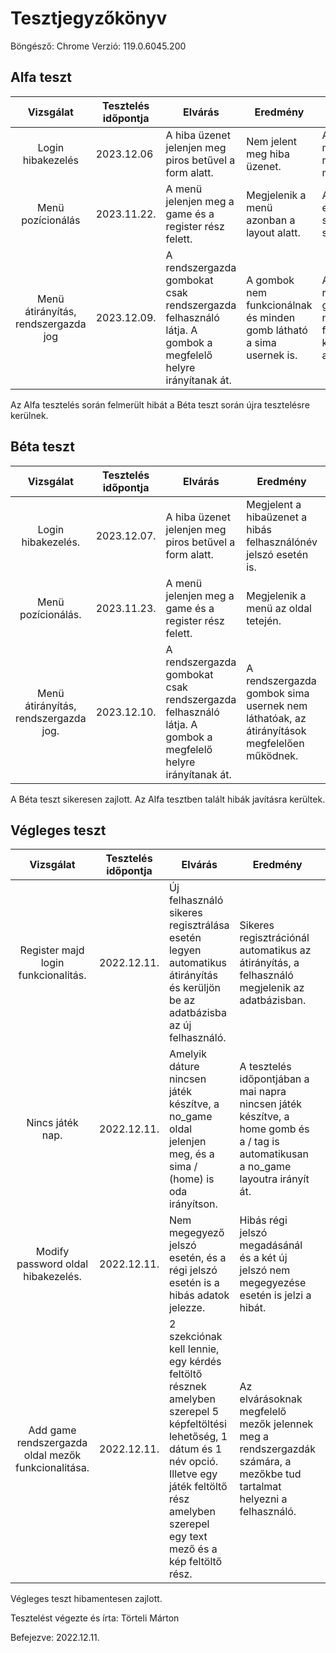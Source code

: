 # Tesztjegyzőkönyv

Böngésző: Chrome Verzió: 119.0.6045.200

## Alfa teszt

| Vizsgálat | Tesztelés időpontja | Elvárás | Eredmény | Hibák |
| :---: | --- | --- | --- | --- |
| Login hibakezelés | 2023.12.06 | A hiba üzenet jelenjen meg piros betűvel a form alatt. | Nem jelent meg hiba üzenet. | A form hibás mezők esetén nem jelenít meg hibát. |
| Menü pozícionálás | 2023.11.22. | A menü jelenjen meg a game és a register rész felett. | Megjelenik a menü azonban a layout alatt. | A viewba az elemek rossz sorrendben szerepelnek. |
| Menü átirányítás, rendszergazda jog | 2023.12.09. | A rendszergazda gombokat csak rendszergazda felhasználó látja. A gombok a megfelelő helyre irányítanak át. | A gombok nem funkcionálnak és minden gomb látható a sima usernek is. | A rendszergazda gombok nincsenek feltételhez kötve, hiányzik a href. |

Az Alfa tesztelés során felmerült hibát a Béta teszt során újra tesztelésre kerülnek.

## Béta teszt

| Vizsgálat | Tesztelés időpontja | Elvárás | Eredmény | Hibák |
| :---: | --- | --- | --- | --- |
| Login hibakezelés. | 2023.12.07. | A hiba üzenet jelenjen meg piros betűvel a form alatt. | Megjelent a hibaüzenet a hibás felhasználónév jelszó esetén is. | Nincs hiba. |
| Menü pozícionálás. | 2023.11.23. | A menü jelenjen meg a game és a register rész felett. | Megjelenik a menü az oldal tetején. | Nincs hiba. |
| Menü átirányítás, rendszergazda jog. | 2023.12.10. | A rendszergazda gombokat csak rendszergazda felhasználó látja. A gombok a megfelelő helyre irányítanak át. | A rendszergazda gombok sima usernek nem láthatóak, az átirányítások megfelelően működnek. | Nincs hiba. |

A Béta teszt sikeresen zajlott. Az Alfa tesztben talált hibák javításra kerültek.

## Végleges teszt
| Vizsgálat | Tesztelés időpontja | Elvárás | Eredmény | Hibák |
| :---: | --- | --- | --- | --- |
| Register majd login funkcionalitás. | 2022.12.11. | Új felhasználó sikeres regisztrálása esetén legyen automatikus átirányítás és kerüljön be az adatbázisba az új felhasználó. | Sikeres regisztrációnál automatikus az átirányítás, a felhasználó megjelenik az adatbázisban. | Nincs hiba. |
| Nincs játék nap. | 2022.12.11. | Amelyik dáture nincsen játék készítve, a no_game oldal jelenjen meg, és a sima / (home) is oda irányítson. | A tesztelés időpontjában a mai napra nincsen játék készítve, a home gomb és a / tag is automatikusan a no_game layoutra irányít át. | Nincs hiba. |
| Modify password oldal hibakezelés. | 2022.12.11. | Nem megegyező jelszó esetén, és a régi jelszó esetén is a hibás adatok jelezze. | Hibás régi jelszó megadásánál és a két új jelszó nem megegyezése esetén is jelzi a hibát. | Nincs hiba. |
| Add game rendszergazda oldal mezők funkcionalitása. | 2022.12.11. | 2 szekciónak kell lennie, egy kérdés feltöltő résznek amelyben szerepel 5 képfeltöltési lehetőség, 1 dátum és 1 név opció. Illetve egy játék feltöltő rész amelyben szerepel egy text mező és a kép feltöltő rész. | Az elvárásoknak megfelelő mezők jelennek meg a rendszergazdák számára, a mezőkbe tud tartalmat helyezni a felhasználó. | Nincs hiba. |

Végleges teszt hibamentesen zajlott.

Tesztelést végezte és írta: Törteli Márton

Befejezve: 2022.12.11.
